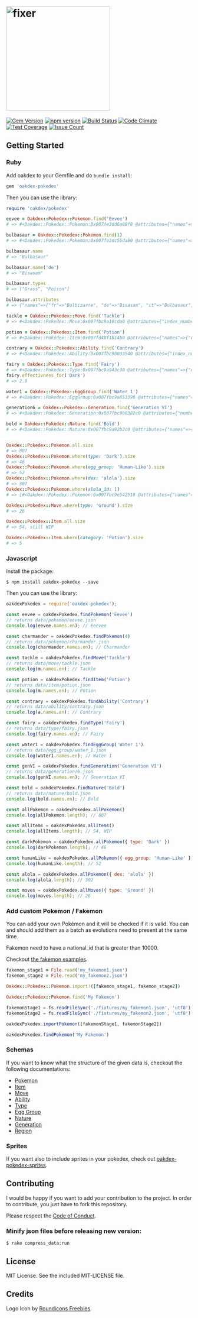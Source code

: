 # <img src="https://v20.imgup.net/oakdex_logfbad.png" alt="fixer" width=282>

[![Gem Version](https://badge.fury.io/rb/oakdex-pokedex.svg)](https://badge.fury.io/rb/oakdex-pokedex) [![npm version](https://badge.fury.io/js/oakdex-pokedex.svg)](https://badge.fury.io/js/oakdex-pokedex) [![Build Status](https://travis-ci.org/jalyna/oakdex-pokedex.svg?branch=master)](https://travis-ci.org/jalyna/oakdex-pokedex) [![Code Climate](https://codeclimate.com/github/jalyna/oakdex-pokedex/badges/gpa.svg)](https://codeclimate.com/github/jalyna/oakdex-pokedex) [![Test Coverage](https://codeclimate.com/github/jalyna/oakdex-pokedex/badges/coverage.svg)](https://codeclimate.com/github/jalyna/oakdex-pokedex/coverage) [![Issue Count](https://codeclimate.com/github/jalyna/oakdex-pokedex/badges/issue_count.svg)](https://codeclimate.com/github/jalyna/oakdex-pokedex)


## Getting Started

### Ruby

Add oakdex to your Gemfile and do `bundle install`:

```ruby
gem 'oakdex-pokedex'
```

Then you can use the library:

```ruby
require 'oakdex/pokedex'

eevee = Oakdex::Pokedex::Pokemon.find('Eevee')
# => #<Oakdex::Pokedex::Pokemon:0x007fe3dd6a88f8 @attributes={"names"=>{"fr"=>"Évoli", "de"=>"Evoli", "it"=>"Eevee", "en"=>"Eevee"}, "national_id"=>133 ...>

bulbasaur = Oakdex::Pokedex::Pokemon.find(1)
# => #<Oakdex::Pokedex::Pokemon:0x007fe3dc55da80 @attributes={"names"=>{"fr"=>"Bulbizarre", "de"=>"Bisasam", ...>

bulbasaur.name
# => "Bulbasaur"

bulbasaur.name('de')
# => "Bisasam"

bulbasaur.types
# => ["Grass", "Poison"]

bulbasaur.attributes
# => {"names"=>{"fr"=>"Bulbizarre", "de"=>"Bisasam", "it"=>"Bulbasaur", "en"=>"Bulbasaur"}, "national_id"=>1, "types"=>["Grass", "Poison"], "abilities"=>[{"name"=>"Overgrow"}, {"name"=>"Chlorophyll", "hidden"=>true}], "gender_ratios"=>{"male"=>87.5, "female"=>12.5}, "catch_rate"=>45, "egg_groups"=...}

tackle = Oakdex::Pokedex::Move.find('Tackle')
# => #<Oakdex::Pokedex::Move:0x007fbc9a10cda0 @attributes={"index_number"=>33, "pp"=>35, "max_pp"=>56, "power"=>50, "accuracy"=>100, "category"=>"physical", "priority"=>0, "target"=>"target", ...>

potion = Oakdex::Pokedex::Item.find('Potion')
# => #<Oakdex::Pokedex::Item:0x007fd48f1b14b0 @attributes={"names"=>{"en"=>"Potion", "de"=>"Trank", "fr"=>"Potion, ...>

contrary = Oakdex::Pokedex::Ability.find('Contrary')
# => #<Oakdex::Pokedex::Ability:0x007fbc9b033540 @attributes={"index_number"=>126, "names"=>{"fr"=>"Contestation", "de"=>"Umkehrung", "it"=>"Inversione", "en"=>"Contrary"}, "descriptions"=>{"en"=>"Inverts stat modifiers.", "de"=>"Attacken, die einen Statuswert des Pokémon erhöhen würden, senken ihn und umgekehrt."}}>

fairy = Oakdex::Pokedex::Type.find('Fairy')
# => #<Oakdex::Pokedex::Type:0x007fbc9a943c30 @attributes={"names"=>{"de"=>"Fee", "gr"=>"νεράιδα Neraida", "it"=>"Folletto", "pl"=>"Baśniowy (XY13) Bajkowy (XY46)", "en"=>"Fairy"}, "effectivness"=>{"Normal"=>1.0, "Fighting"=>2.0, "Flying"=>1.0, "Poison"=>0.5, "Ground"=>1.0, "Rock"=>1.0, "Bug"=>1.0, "Ghost"=>1.0, "Steel"=>0.5, "Fire"=>0.5, "Water"=>1.0, "Grass"=>1.0, "Electric"=>1.0, "Psychic"=>1.0, "Ice"=>1.0, "Dragon"=>2.0, "Dark"=>2.0, "Fairy"=>1.0}, "color"=>"#D685AD"}>
fairy.effectivness_for('Dark')
# => 2.0

water1 = Oakdex::Pokedex::EggGroup.find('Water 1')
# => #<Oakdex::Pokedex::EggGroup:0x007fbc9a853398 @attributes={"names"=>{"en"=>"Water 1", "jp"=>"すいちゅう1 (水中1) Suichū1", "fr"=>"Eau 1", "de"=>"Wasser 1", "it"=>"Acqua 1", "es"=>"Agua 1"}}>

generation6 = Oakdex::Pokedex::Generation.find('Generation VI')
# => #<Oakdex::Pokedex::Generation:0x007fbc9b0382c0 @attributes={"number"=>6, "dex_name"=>"kalos_id", "names"=>{"en"=>"Generation VI", "de"=>"Generation VI"}, "games"=>[{"en"=>"X", "de"=>"X"}, {"en"=>"Y", "de"=>"Y"}, {"en"=>"Omega Ruby", "de"=>"Omega Rubin"}, {"en"=>"Alpha Sapphire", "de"=>"Alpha Saphir"}]}>

bold = Oakdex::Pokedex::Nature.find('Bold')
# => #<Oakdex::Pokedex::Nature:0x007fbc9a92b2c0 @attributes={"names"=>{"en"=>"Bold", "de"=>"Kühn"}, "increased_stat"=>"def", "decreased_stat"=>"atk", "favorite_flavor"=>"Sour", "disliked_flavor"=>"Spicy"}>


Oakdex::Pokedex::Pokemon.all.size
# => 807
Oakdex::Pokedex::Pokemon.where(type: 'Dark').size
# => 46
Oakdex::Pokedex::Pokemon.where(egg_group: 'Human-Like').size
# => 52
Oakdex::Pokedex::Pokemon.where(dex: 'alola').size
# => 307
Oakdex::Pokedex::Pokemon.where(alola_id: 1)
# => [#<Oakdex::Pokedex::Pokemon:0x007fbc9e542510 @attributes={"names"=>{"en"=>"Rowlet", "jp"=>"モクロー Mokuroh", "fr"=>"Brindibou", "es"=>"Rowlet", "de"=>"Bauz", "it"=>"Rowlet"}, "national_id"=>722, "alola_id"=>1, ...>]

Oakdex::Pokedex::Move.where(type: 'Ground').size
# => 26

Oakdex::Pokedex::Item.all.size
# => 54, still WIP

Oakdex::Pokedex::Item.where(category: 'Potion').size
# => 5
```


### Javascript

Install the package:

```
$ npm install oakdex-pokedex --save
```

Then you can use the library:

```js
oakdexPokedex = require('oakdex-pokedex');

const eevee = oakdexPokedex.findPokemon('Eevee')
// returns data/pokemon/eevee.json
console.log(eevee.names.en); // Eeevee

const charmander = oakdexPokedex.findPokemon(4)
// returns data/pokemon/charmander.json
console.log(charmander.names.en); // Charmander

const tackle = oakdexPokedex.findMove('Tackle')
// returns data/move/tackle.json
console.log(m.names.en); // Tackle

const potion = oakdexPokedex.findItem('Potion')
// returns data/item/potion.json
console.log(m.names.en); // Potion

const contrary = oakdexPokedex.findAbility('Contrary')
// returns data/ability/contrary.json
console.log(a.names.en); // Contrary

const fairy = oakdexPokedex.findType('Fairy')
// returns data/type/fairy.json
console.log(fairy.names.en); // Fairy

const water1 = oakdexPokedex.findEggGroup('Water 1')
// returns data/egg_group/water_1.json
console.log(water1.names.en); // Water 1

const genVI = oakdexPokedex.findGeneration('Generation VI')
// returns data/generation/6.json
console.log(genVI.names.en); // Generation VI

const bold = oakdexPokedex.findNature('Bold')
// returns data/nature/bold.json
console.log(bold.names.en); // Bold

const allPokemon = oakdexPokedex.allPokemon()
console.log(allPokemon.length); // 807

const allItems = oakdexPokedex.allItems()
console.log(allItems.length); // 54, WIP

const darkPokemon = oakdexPokedex.allPokemon({ type: 'Dark' })
console.log(darkPokemon.length); // 46

const humanLike = oakdexPokedex.allPokemon({ egg_group: 'Human-Like' })
console.log(humanLike.length); // 52

const alola = oakdexPokedex.allPokemon({ dex: 'alola' })
console.log(alola.length); // 302

const moves = oakdexPokedex.allMoves({ type: 'Ground' })
console.log(moves.length); // 26
```


### Add custom Pokemon / Fakemon

You can add your own Pokémon and it will be checked if it is valid. You can and should add them as a batch as evolutions need to present at the same time.

Fakemon need to have a national_id that is greater than 10000.

Checkout [the fakemon examples](fixtures).

```rb
fakemon_stage1 = File.read('my_fakemon1.json')
fakemon_stage2 = File.read('my_fakemon2.json')

Oakdex::Pokedex::Pokemon.import!([fakemon_stage1, fakemon_stage2])

Oakdex::Pokedex::Pokemon.find('My Fakemon')
```

```js
fakemonStage1 = fs.readFileSync('./fixtures/my_fakemon1.json', 'utf8')
fakemonStage2 = fs.readFileSync('./fixtures/my_fakemon2.json', 'utf8')

oakdexPokedex.importPokemon([fakemonStage1, fakemonStage2])

oakdexPokedex.findPokemon('My Fakemon')
```


### Schemas

If you want to know what the structure of the given data is, checkout the following documentations:

- [Pokemon](doc/pokemon.md)
- [Item](doc/item.md)
- [Move](doc/move.md)
- [Ability](doc/ability.md)
- [Type](doc/type.md)
- [Egg Group](doc/egg_group.md)
- [Nature](doc/nature.md)
- [Generation](doc/generation.md)
- [Region](doc/region.md)


### Sprites

If you want also to include sprites in your pokedex, check out [oakdex-pokedex-sprites](https://github.com/jalyna/oakdex-pokedex-sprites).

## Contributing

I would be happy if you want to add your contribution to the project. In order to contribute, you just have to fork this repository.

Please respect the [Code of Conduct](//github.com/jalyna/oakdex-pokedex/blob/master/CODE_OF_CONDUCT.md).

### Minify json files before releasing new version:

```
$ rake compress_data:run
```

## License

MIT License. See the included MIT-LICENSE file.

## Credits

Logo Icon by [Roundicons Freebies](http://www.flaticon.com/authors/roundicons-freebies).
